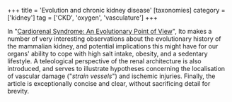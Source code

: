 +++
title = 'Evolution and chronic kidney disease'
[taxonomies]
category = ['kidney']
tag = ['CKD', 'oxygen', 'vasculature']
+++

In "[Cardiorenal Syndrome: An Evolutionary Point of
View](http://dx.doi.org/10.1161/HYPERTENSIONAHA.111.188706)",
Ito makes a number of very interesting observations about the evolutionary
history of the mammalian kidney, and potential implications this might have
for our organs' ability to cope with high salt intake, obesity, and a
sedentary lifestyle.
A teleological perspective of the renal architecture is also introduced, and
serves to illustrate hypotheses concerning the localisation of vascular damage
("*strain vessels*") and ischemic injuries.
Finally, the article is exceptionally concise and clear, without sacrificing
detail for brevity.
